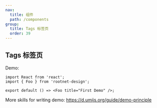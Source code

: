 ```yaml
---
nav:
  title: 组件
  path: /components
group:
  title: Tags 标签页
  order: 39
---
```


## Tags 标签页

Demo:

```tsx
import React from 'react';
import { Foo } from 'rootnet-design';

export default () => <Foo title="First Demo" />;
```

More skills for writing demo: https://d.umijs.org/guide/demo-principle
